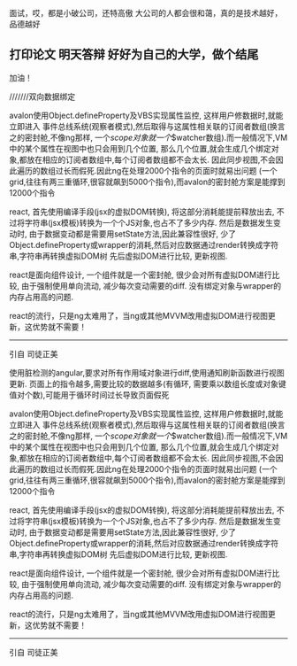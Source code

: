 面试，哎，都是小破公司，还特高傲
大公司的人都会很和蔼，真的是技术越好，品德越好

打印论文
明天答辩
好好为自己的大学，做个结尾
---
加油！

///////双向数据绑定

 avalon使用Object.defineProperty及VBS实现属性监控, 这样用户修数据时,就能立即进入 事件总线系统(观察者模式),然后取得与这属性相关联的订阅者数组(换言之的密封舱,不像ng那样, 一个$scope对象就一个$$watcher数组).而一般情况下,VM中的某个属性在视图中也只会用到几个位置, 那么几个位置,就会生成几个绑定对象,都放在相应的订阅者数组中,每个订阅者数组都不会太长. 因此同步视图,不会因此遍历的数组过长而假死.因此ng在处理2000个指令的页面时就易出问题 (一个grid,往往有两三重循环,很容就飙到5000个指令),而avalon的密封舱方案是能撑到12000个指令

 react, 首先使用编译手段(jsx的虚拟DOM转换), 将这部分消耗能提前释放出去, 不过将字符串(jsx模板)转换为一个个JS对象,也占不了多少内存. 然后是数据发生变动时, 由于数据变动都是需要用setState方法,因此兼容性很好, 少了Object.defineProperty或wrapper的消耗,然后对应数据通过render转换成字符串,字符串再转换虚拟DOM树 先后虚拟DOM进行比较, 更新视图.

react是面向组件设计, 一个组件就是一个密封舱, 很少会对所有虚拟DOM进行比较, 由于强制使用单向流动, 减少每次变动需要的diff. 没有绑定对象与wrapper的内存占用高的问题.

react的流行，只是ng太难用了，当ng或其他MVVM改用虚拟DOM进行视图更新，这优势就不需要！

---
引自  司徒正美

使用脏检测的angular,要求对所有作用域对象进行diff,使用通知刷新函数进行视图更新. 页面上的指令越多,需要比较的数据越多(有循环, 需要乘以数组长度或对象键值对个数),可能用于循环时间过长导致页面假死

 avalon使用Object.defineProperty及VBS实现属性监控, 这样用户修数据时,就能立即进入 事件总线系统(观察者模式),然后取得与这属性相关联的订阅者数组(换言之的密封舱,不像ng那样, 一个$scope对象就一个$$watcher数组).而一般情况下,VM中的某个属性在视图中也只会用到几个位置, 那么几个位置,就会生成几个绑定对象,都放在相应的订阅者数组中,每个订阅者数组都不会太长. 因此同步视图,不会因此遍历的数组过长而假死.因此ng在处理2000个指令的页面时就易出问题 (一个grid,往往有两三重循环,很容就飙到5000个指令),而avalon的密封舱方案是能撑到12000个指令

 react, 首先使用编译手段(jsx的虚拟DOM转换), 将这部分消耗能提前释放出去, 不过将字符串(jsx模板)转换为一个个JS对象,也占不了多少内存. 然后是数据发生变动时, 由于数据变动都是需要用setState方法,因此兼容性很好, 少了Object.defineProperty或wrapper的消耗,然后对应数据通过render转换成字符串,字符串再转换虚拟DOM树 先后虚拟DOM进行比较, 更新视图.

react是面向组件设计, 一个组件就是一个密封舱, 很少会对所有虚拟DOM进行比较, 由于强制使用单向流动, 减少每次变动需要的diff. 没有绑定对象与wrapper的内存占用高的问题.

react的流行，只是ng太难用了，当ng或其他MVVM改用虚拟DOM进行视图更新，这优势就不需要！

---
引自  司徒正美